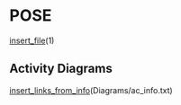 # POSE

[insert_file](../../34_ABIF_ACIF_POSE_EXERCISES/Matrix/Task.md)(1)

## Activity Diagrams

[insert_links_from_info](http://www.plantuml.com/plantuml/proxy?cache=no&src=https://raw.githubusercontent.com/leoggehrer/2324-34_ABIF_ACIF_POSE/master/Matrix.ConApp/Diagrams)(Diagrams/ac_info.txt)
